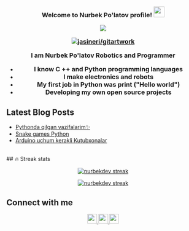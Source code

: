 <h3 align="center">
  Welcome to Nurbek Po'latov profile!
  <img src="https://media.giphy.com/media/hvRJCLFzcasrR4ia7z/giphy.gif" width="28">



<p align="center">
  <a href="https://github.com/nurbekdev/readmeda-typing-svg"><img src="https://readme-typing-svg.herokuapp.com?color=%23318CF7&size=19&width=403&height=60&lines=Software+Developer%2C+Data+Science+and+AI)](https://git.io/typing-svg"></a>
</p>
  
  [![jasineri/gitartwork](https://github.com/nurbekdev/n/blob/main/gitartwork.svg)](https://github.com/nurbekdev/n/)

  
  
I am Nurbek Po'latov Robotics and Programmer

- I know C ++ and Python programming languages
- I make electronics and robots
- My first job in Python was print ("Hello world") 
- Developing my own open source projects




<h2>Latest Blog Posts</h2>
  <ul>
    <li>
      <a href=https://github.com/nurbekdev/pythonda-vazifalar/>
      Pythonda qilgan vazifalarim✨</a>
    </li>
     <li>
      <a href=https://github.com/nurbekdev/snake-games-python/>
      Snake games Python</a>
    </li>
    <li>
      <a href=https://github.com/nurbekdev/arduino-uchun-kerakli-Libraries/>
      Arduino uchum kerakli Kutubxonalar</a>
    </li>
  </ul>
  <br>
  ## 🔥 Streak stats
 <p align="center">
  <a href="https://github.com/nurbekdev/nurbekdev">
    <img title="🔥 Get streak stats for your profile at git.io/streak-stats" alt="nurbekdev streak" src="https://github-readme-streak-stats.herokuapp.com?user=nurbekdev&theme=tokyonight_duo&hide_border=true)](https://git.io/streak-stats"/>
  </a>
</p>


<p align="center">
  <a href="https://github.com/nurbekdev/nurbekdev">
    <img title="🔥 Get streak stats for your profile at git.io/streak-stats" alt="nurbekdev streak" src="https://github-readme-stats.vercel.app/api?username=nurbekdev&include_all_commits=true&count_private=true&show_icons=true&line_height=20&title_color=7A7ADB&icon_color=2234AE&text_color=D3D3D3&bg_color=0,000000,130F40"/>
  </a>
</p>


<h2>Connect with me</h2>
<p align="center">
  <a href="https://t.me/nurbekdev">
    <img src="https://levashove.ru/wp-content/uploads/2019/09/Telegram-logo.jpg" height=25>
  </a>
  <a href="https://www.facebook.com/nurbekdev">
    <img src="https://upload.wikimedia.org/wikipedia/commons/thumb/0/06/Facebook.svg/2560px-Facebook.svg.png" height=25>
  </a>
  <a href="https://www.instagram.com/nurbekdev?r=nametag">
    <img src="https://img.shields.io/badge/instagram-%23E4405F.svg?&style=for-the-badge&logo=instagram&logoColor=white" height=25>
  </a>
</p>

